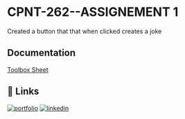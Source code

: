 # CPNT-262--ASSIGNEMENT 1 


Created a button that that when clicked creates a joke
## Documentation

[Toolbox Sheet](https://github.com/CaryACTvF/toolbox/blob/756735b3a7df3a4b1e590f27cdb41dadc37316c2/toolbox.js)




## 🔗 Links
[![portfolio](https://img.shields.io/badge/my_portfolio-000?style=for-the-badge&logo=ko-fi&logoColor=white)](https://github.com/cordellec)
[![linkedin](https://img.shields.io/badge/linkedin-0A66C2?style=for-the-badge&logo=linkedin&logoColor=white)](https://www.linkedin.com/in/cordelle-joseph/)


